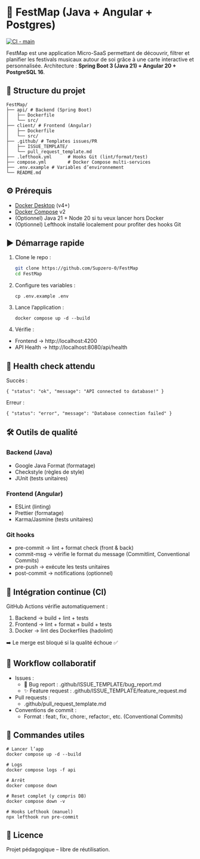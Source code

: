 # 🚀 FestMap (Java + Angular + Postgres)

[![CI - main](https://github.com/Supzero-0/FestMap/actions/workflows/ci.yml/badge.svg?branch=main)](https://github.com/Supzero-0/FestMap/actions/workflows/ci.yml)

FestMap est une application Micro-SaaS permettant de découvrir, filtrer et planifier les festivals musicaux autour de soi grâce à une carte interactive et personnalisée.
Architecture : **Spring Boot 3 (Java 21) + Angular 20 + PostgreSQL 16**.


## 📂 Structure du projet

```
FestMap/
├── api/ # Backend (Spring Boot)
│   ├── Dockerfile
│   └── src/
├── client/ # Frontend (Angular)
│   ├── Dockerfile
│   └── src/
├── .github/ # Templates issues/PR
│   ├── ISSUE_TEMPLATE/
│   └── pull_request_template.md
├── .lefthook.yml      # Hooks Git (lint/format/test)
├── compose.yml        # Docker Compose multi-services
├── .env.example # Variables d’environnement
└── README.md
```


## ⚙️ Prérequis
- [Docker Desktop](https://www.docker.com/products/docker-desktop/) (v4+)  
- [Docker Compose](https://docs.docker.com/compose/) v2  
- (Optionnel) Java 21 + Node 20 si tu veux lancer hors Docker  
- (Optionnel) Lefthook installé localement pour profiter des hooks Git

## ▶️ Démarrage rapide
1. Clone le repo :
   ```bash
   git clone https://github.com/Supzero-0/FestMap
   cd FestMap
    ```

2. Configure tes variables :
    ```
    cp .env.example .env
    ```

3. Lance l’application :
    ```
    docker compose up -d --build
    ```

4. Vérifie :
- Frontend → http://localhost:4200
- API Health → http://localhost:8080/api/health

## 🧪 Health check attendu

Succès :
```
{ "status": "ok", "message": "API connected to database!" }
```

Erreur :
```
{ "status": "error", "message": "Database connection failed" }
```

## 🛠️ Outils de qualité

### Backend (Java)
- Google Java Format (formatage)
- Checkstyle (règles de style)
- JUnit (tests unitaires)

### Frontend (Angular)
- ESLint (linting)
- Prettier (formatage)
- Karma/Jasmine (tests unitaires)

### Git hooks
- pre-commit → lint + format check (front & back)
- commit-msg → vérifie le format du message (Commitlint, Conventional Commits)
- pre-push → exécute les tests unitaires
- post-commit → notifications (optionnel)

## 🔄 Intégration continue (CI)

GitHub Actions vérifie automatiquement :
1. Backend → build + lint + tests
2. Frontend → lint + format + build + tests
3. Docker → lint des Dockerfiles (hadolint)

➡️ Le merge est bloqué si la qualité échoue ✅

## 📌 Workflow collaboratif

- Issues :
    - 🐞 Bug report : .github/ISSUE_TEMPLATE/bug_report.md
    - ✨ Feature request : .github/ISSUE_TEMPLATE/feature_request.md
- Pull requests :
    - .github/pull_request_template.md
- Conventions de commit :
    - Format : feat:, fix:, chore:, refactor:, etc. (Conventional Commits)

## 🧹 Commandes utiles

```
# Lancer l’app
docker compose up -d --build

# Logs
docker compose logs -f api

# Arrêt
docker compose down

# Reset complet (y compris DB)
docker compose down -v

# Hooks Lefthook (manuel)
npx lefthook run pre-commit
```

## 📜 Licence

Projet pédagogique – libre de réutilisation.
